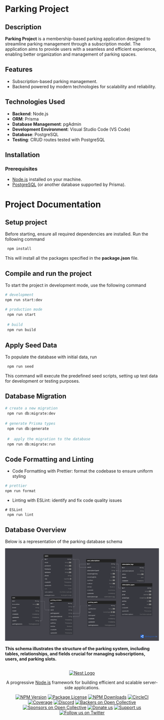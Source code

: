 # Parking Project

## Description
**Parking Project** is a membership-based parking application designed to streamline parking management through a subscription model. The application aims to provide users with a seamless and efficient experience, enabling better organization and management of parking spaces.

## Features
- Subscription-based parking management.
- Backend powered by modern technologies for scalability and reliability.

## Technologies Used
- **Backend**: Node.js
- **ORM**: Prisma
- **Database Management**: pgAdmin
- **Development Environment**: Visual Studio Code (VS Code)
- **Database**: PostgreSQL
- **Testing**: CRUD routes tested with PostgreSQL

## Installation

### Prerequisites
- [Node.js](https://nodejs.org/) installed on your machine.
- [PostgreSQL](https://www.postgresql.org/) (or another database supported by Prisma).


##
# Project Documentation

## Setup project

Before starting, ensure all required dependencies are installed. Run the following command
```bash
 npm install
```
This will install all the packages specified in the **package.json** file.

## Compile and run the project

To start the project in development mode, use the following command

 ```bash
# development
 npm run start:dev
 ```

```bash
# production mode
 npm run start

 # build
 npm run build
```

## Apply Seed Data

To populate the database with initial data, run

```bash
 npm run seed
```
This command will execute the predefined seed scripts, setting up test data for development or testing purposes.

## Database Migration

```bash
# create a new migration
 npm run db:migrate:dev

# generate Prisma types
 npm run db:generate

 #  apply the migration to the database
 npm run db:migrate:run

```

## Code Formatting and Linting

- Code Formatting with Prettier: format the codebase to ensure uniform styling
```bash
# prettier
npm run format
```
- Linting with ESLint: identify and fix code quality issues


```
# ESLint
 npm run lint
```

## Database Overview

Below is a representation of the parking database schema

![Database Parking](database-parking.png)

**This schema illustrates the structure of the parking system, including tables, relationships, and fields crucial for managing subscriptions, users, and parking slots.**

##
<p align="center">
  <a href="http://nestjs.com/" target="blank"><img src="https://nestjs.com/img/logo-small.svg" width="120" alt="Nest Logo" /></a>
</p>

[circleci-image]: https://img.shields.io/circleci/build/github/nestjs/nest/master?token=abc123def456
[circleci-url]: https://circleci.com/gh/nestjs/nest

  <p align="center">A progressive <a href="http://nodejs.org" target="_blank">Node.js</a> framework for building efficient and scalable server-side applications.</p>
    <p align="center">
<a href="https://www.npmjs.com/~nestjscore" target="_blank"><img src="https://img.shields.io/npm/v/@nestjs/core.svg" alt="NPM Version" /></a>
<a href="https://www.npmjs.com/~nestjscore" target="_blank"><img src="https://img.shields.io/npm/l/@nestjs/core.svg" alt="Package License" /></a>
<a href="https://www.npmjs.com/~nestjscore" target="_blank"><img src="https://img.shields.io/npm/dm/@nestjs/common.svg" alt="NPM Downloads" /></a>
<a href="https://circleci.com/gh/nestjs/nest" target="_blank"><img src="https://img.shields.io/circleci/build/github/nestjs/nest/master" alt="CircleCI" /></a>
<a href="https://coveralls.io/github/nestjs/nest?branch=master" target="_blank"><img src="https://coveralls.io/repos/github/nestjs/nest/badge.svg?branch=master#9" alt="Coverage" /></a>
<a href="https://discord.gg/G7Qnnhy" target="_blank"><img src="https://img.shields.io/badge/discord-online-brightgreen.svg" alt="Discord"/></a>
<a href="https://opencollective.com/nest#backer" target="_blank"><img src="https://opencollective.com/nest/backers/badge.svg" alt="Backers on Open Collective" /></a>
<a href="https://opencollective.com/nest#sponsor" target="_blank"><img src="https://opencollective.com/nest/sponsors/badge.svg" alt="Sponsors on Open Collective" /></a>
  <a href="https://paypal.me/kamilmysliwiec" target="_blank"><img src="https://img.shields.io/badge/Donate-PayPal-ff3f59.svg" alt="Donate us"/></a>
    <a href="https://opencollective.com/nest#sponsor"  target="_blank"><img src="https://img.shields.io/badge/Support%20us-Open%20Collective-41B883.svg" alt="Support us"></a>
  <a href="https://twitter.com/nestframework" target="_blank"><img src="https://img.shields.io/twitter/follow/nestframework.svg?style=social&label=Follow" alt="Follow us on Twitter"></a>
</p>
